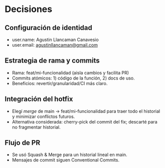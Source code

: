 # Decisiones

## Configuración de identidad
- user.name: Agustin Llancaman Canavesio
- user.email: agustinllancaman@gmail.com

## Estrategia de rama y commits
- Rama: feat/mi-funcionalidad (aisla cambios y facilita PR)
- Commits atómicos: 1) código de la función, 2) docs de uso.
- Beneficios: revertir/granularidad/CI más claro.

## Integración del hotfix
- Elegí *merge* de main → feat/mi-funcionalidad para traer todo el historial y minimizar conflictos futuros.
- Alternativa considerada: cherry-pick del commit del fix; descarté para no fragmentar historial.

## Flujo de PR
- Se usó Squash & Merge para un historial lineal en main.
- Mensajes de commit siguen Conventional Commits.

